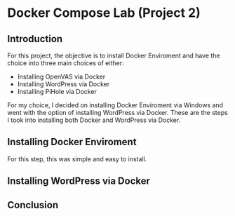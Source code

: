 # Docker Compose Lab (Project 2) 

## Introduction 
For this project, the objective is to install Docker Enviroment and have the choice into three main choices of either:
- Installing OpenVAS via Docker
- Installing WordPress via Docker 
- Installing PiHole via Docker

For my choice, I decided on installing Docker Enviroment via Windows and went with the option of installing WordPress via Docker. These are the steps I took into installing both Docker and WordPress via Docker. 

## Installing Docker Enviroment

For this step, this was simple and easy to install. 


## Installing WordPress via Docker 

## Conclusion
